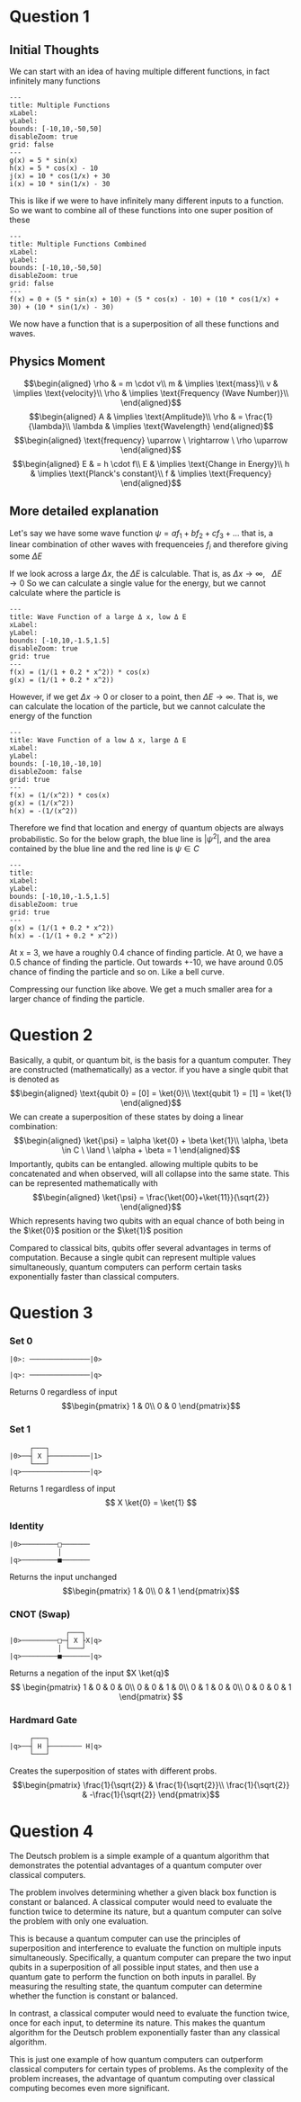# Question 1
## Initial Thoughts
We can start with an idea of having multiple different functions, in fact infinitely many functions
```functionplot
---
title: Multiple Functions
xLabel:
yLabel:
bounds: [-10,10,-50,50]
disableZoom: true
grid: false
---
g(x) = 5 * sin(x)
h(x) = 5 * cos(x) - 10
j(x) = 10 * cos(1/x) + 30
i(x) = 10 * sin(1/x) - 30

```
This is like if we were to have infinitely many different inputs to a function. So we want to combine all of these functions into one super position of these
```functionplot
---
title: Multiple Functions Combined
xLabel:
yLabel:
bounds: [-10,10,-50,50]
disableZoom: true
grid: false
---
f(x) = 0 + (5 * sin(x) + 10) + (5 * cos(x) - 10) + (10 * cos(1/x) + 30) + (10 * sin(1/x) - 30)

```
We now have a function that is a superposition of all these functions and waves.

## Physics Moment
$$\begin{aligned}
\rho & = m \cdot v\\
m & \implies \text{mass}\\
v & \implies \text{velocity}\\
\rho & \implies \text{Frequency (Wave Number)}\\
\end{aligned}$$
$$\begin{aligned}
A & \implies \text{Amplitude}\\
\rho & = \frac{1}{\lambda}\\
\lambda & \implies \text{Wavelength}
\end{aligned}$$
$$\begin{aligned}
\text{frequency} \uparrow \ \rightarrow \ \rho \uparrow
\end{aligned}$$
$$\begin{aligned}
E & = h \cdot f\\
E & \implies \text{Change in Energy}\\
h & \implies \text{Planck's constant}\\
f & \implies \text{Frequency}
\end{aligned}$$

## More detailed explanation
Let's say we have some wave function $\psi = af_1 + bf_2 + cf_3 + ...$ that is, a linear combination of other waves with frequenceies $f_i$ and therefore giving some $\Delta E$ 

If we look across a large $\Delta x$, the $\Delta E$ is calculable. That is, as $\Delta x \rightarrow \infty ,\ \ \ \Delta E \rightarrow 0$ So we can calculate a single value for the energy, but we cannot calculate where the particle is
```functionplot
---
title: Wave Function of a large Δ x, low Δ E
xLabel: 
yLabel: 
bounds: [-10,10,-1.5,1.5]
disableZoom: true
grid: true
---
f(x) = (1/(1 + 0.2 * x^2)) * cos(x)
g(x) = (1/(1 + 0.2 * x^2))

```
However, if we get $\Delta x \rightarrow 0$ or closer to a point, then $\Delta E \rightarrow \infty$. That is, we can calculate the location of the particle, but we cannot calculate the energy of the function
```functionplot
---
title: Wave Function of a low Δ x, large Δ E
xLabel: 
yLabel: 
bounds: [-10,10,-10,10]
disableZoom: false
grid: true
---
f(x) = (1/(x^2)) * cos(x)
g(x) = (1/(x^2))
h(x) = -(1/(x^2))

```
Therefore we find that location and energy of quantum objects are always probabilistic. So for the below graph, the blue line is $|\psi ^2|$, and the area contained by the blue line and the red line is $\psi \in C$ 
```functionplot
---
title:
xLabel:
yLabel:
bounds: [-10,10,-1.5,1.5]
disableZoom: true
grid: true
---
g(x) = (1/(1 + 0.2 * x^2))
h(x) = -(1/(1 + 0.2 * x^2))
```
At x = 3, we have a roughly 0.4 chance of finding particle. At 0, we have a 0.5 chance of finding the particle. Out towards +-10, we have around 0.05 chance of finding the particle and so on. Like a bell curve.

Compressing our function like above. We get a much smaller area for a larger chance of finding the particle.
# Question 2
Basically, a qubit, or quantum bit, is the basis for a quantum computer. They are constructed (mathematically) as a vector. if you have a single qubit that is denoted as 
$$\begin{aligned}
\text{qubit 0} = [0] = \ket{0}\\
\text{qubit 1} = [1] = \ket{1}
\end{aligned}$$
We can create a superposition of these states by doing a linear combination:
$$\begin{aligned}
\ket{\psi} = \alpha \ket{0} + \beta \ket{1}\\
\alpha, \beta \in C \ \land \ \alpha + \beta = 1
\end{aligned}$$
Importantly, qubits can be entangled. allowing multiple qubits to be concatenated and when observed, will all collapse into the same state. This can be represented mathematically with
$$\begin{aligned}
\ket{\psi} = \frac{\ket{00}+\ket{11}}{\sqrt{2}}
\end{aligned}$$
Which represents having two qubits with an equal chance of both being in the $\ket{0}$ position or the $\ket{1}$ position

Compared to classical bits, qubits offer several advantages in terms of computation. Because a single qubit can represent multiple values simultaneously, quantum computers can perform certain tasks exponentially faster than classical computers.
# Question 3
### Set 0
```        
|0>: ───────────────|0>

|q>: ───────────────|q>
```
Returns 0 regardless of input
$$\begin{pmatrix}
1 & 0\\
0 & 0
\end{pmatrix}$$
### Set 1
```
     ┌───┐          
|0>──┤ X ├──────────|1>
     └───┘       
|q>─────────────────|q>
```
Returns 1 regardless of input
$$
X \ket{0} = \ket{1}
$$
### Identity
```         
|0>─────────□───────
            │       
|q>─────────■───────
```
Returns the input unchanged
$$\begin{pmatrix}
1 & 0\\
0 & 1
\end{pmatrix}$$
### CNOT (Swap)
```
              ┌───┐
|0>─────────□─┤ X ├X|q>
            │ └───┘ 
|q>─────────■───────|q>
```
Returns a negation of the input
$X \ket{q}$
$$
\begin{pmatrix}
1 & 0 & 0 & 0\\
0 & 0 & 1 & 0\\
0 & 1 & 0 & 0\\
0 & 0 & 0 & 1
\end{pmatrix}
$$
### Hardmard Gate
```
     ┌───┐
|q>──┤ H ├──────── H|q>
     └───┘
```
Creates the superposition of states with different probs.
$$\begin{pmatrix}
\frac{1}{\sqrt{2}} & \frac{1}{\sqrt{2}}\\
\frac{1}{\sqrt{2}} & -\frac{1}{\sqrt{2}}
\end{pmatrix}$$

# Question 4
The Deutsch problem is a simple example of a quantum algorithm that demonstrates the potential advantages of a quantum computer over classical computers.

The problem involves determining whether a given black box function is constant or balanced. A classical computer would need to evaluate the function twice to determine its nature, but a quantum computer can solve the problem with only one evaluation.

This is because a quantum computer can use the principles of superposition and interference to evaluate the function on multiple inputs simultaneously. Specifically, a quantum computer can prepare the two input qubits in a superposition of all possible input states, and then use a quantum gate to perform the function on both inputs in parallel. By measuring the resulting state, the quantum computer can determine whether the function is constant or balanced.

In contrast, a classical computer would need to evaluate the function twice, once for each input, to determine its nature. This makes the quantum algorithm for the Deutsch problem exponentially faster than any classical algorithm.

This is just one example of how quantum computers can outperform classical computers for certain types of problems. As the complexity of the problem increases, the advantage of quantum computing over classical computing becomes even more significant.